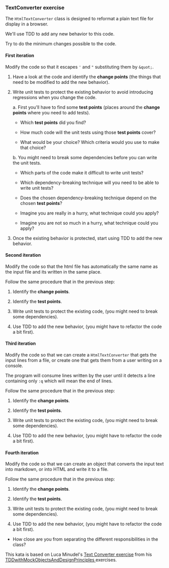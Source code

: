 ### TextConverter exercise 

The `HtmlTextConverter` class is designed to reformat a plain text file for display in a browser.

We'll use TDD to add any new behavior to this code.

Try to do the minimum changes possible to the code.

#### First iteration
Modify the code so that it escapes `'` and `"` substituting them by `&quot;`.

1. Have a look at the code and identify the **change points** (the things that need to be modified
to add the new behavior).

2. Write unit tests to protect the existing behavior to avoid introducing regressions when you change the code.

    a. First you'll have to find some **test points** (places around the **change points** where
you need to add tests).

      * Which **test points** did you find?

      * How much code will the unit tests using those **test points** cover?

      * What would be your choice? Which criteria would you use to make that choice?

    b. You might need to break some dependencies before you can write the unit tests.

      * Which parts of the code make it difficult to write unit tests?

      * Which dependency-breaking technique will you need to be able to write unit tests?

      * Does the chosen dependency-breaking technique depend on the chosen **test points**?

      * Imagine you are really in a hurry, what technique could you apply?

      * Imagine you are not so much in a hurry, what technique could you apply?

4. Once the existing behavior is protected, start using TDD to add the new behavior.


#### Second iteration

Modify the code so that the html file has automatically
the same name as the input file and its written in the same place.

Follow the same procedure that in the previous step:

1. Identify the **change points**.

2. Identify the **test points**.

3. Write unit tests to protect the existing code, (you might need to break some dependencies).

4. Use TDD to add the new behavior, (you might have to refactor the code a bit first).

#### Third iteration

Modify the code so that we can create a `HtmlTextConverter`
that gets the input lines from a file,
or create one that gets them from a user writing on a console.

The program will consume lines written by the user until it detects
a line containing only `:q` which will mean the end of lines.

Follow the same procedure that in the previous step:

1. Identify the **change points**.

2. Identify the **test points**.

3. Write unit tests to protect the existing code, (you might need to break some dependencies).

4. Use TDD to add the new behavior, (you might have to refactor the code a bit first).

#### Fourth iteration

Modify the code so that we can create an object that converts the input text into markdown,
or into HTML and write it to a file.

Follow the same procedure that in the previous step:

1. Identify the **change points**.

2. Identify the **test points**.

3. Write unit tests to protect the existing code, (you might need to break some dependencies).

4. Use TDD to add the new behavior, (you might have to refactor the code a bit first).

  * How close are you from separating the different responsibilities in the class?

This kata is based on Luca Minudel's [Text Converter exercise](https://github.com/lucaminudel/TDDwithMockObjectsAndDesignPrinciples/tree/master/TDDMicroExercises/Java/TextConverter)
from his [TDDwithMockObjectsAndDesignPrinciples
](https://github.com/lucaminudel/TDDwithMockObjectsAndDesignPrinciples) exercises.